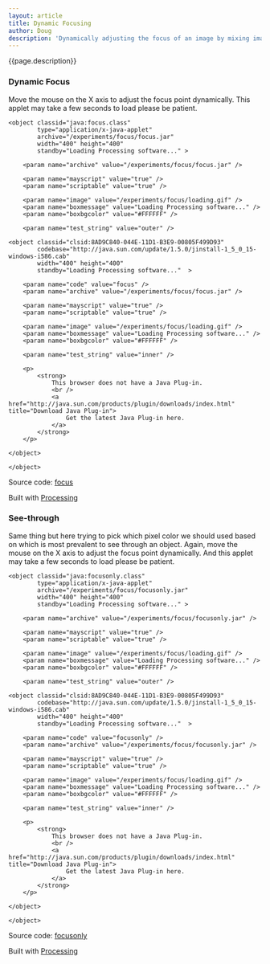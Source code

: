 ```yaml
---
layout: article
title: Dynamic Focusing
author: Doug
description: 'Dynamically adjusting the focus of an image by mixing images taken at different angles.'
---
```


{{page.description}}


### **Dynamic Focus**

Move the mouse on the X axis to adjust the focus point dynamically.
This applet may take a few seconds to load please be patient.

<div id="focus_container">

<!--[if !IE]> -->
	<object classid="java:focus.class" 
			type="application/x-java-applet"
			archive="/experiments/focus/focus.jar"
			width="400" height="400"
			standby="Loading Processing software..." >
			
		<param name="archive" value="/experiments/focus/focus.jar" />
	
		<param name="mayscript" value="true" />
		<param name="scriptable" value="true" />
	
		<param name="image" value="/experiments/focus/loading.gif" />
		<param name="boxmessage" value="Loading Processing software..." />
		<param name="boxbgcolor" value="#FFFFFF" />
	
		<param name="test_string" value="outer" />
<!--<![endif]-->
	
	<object classid="clsid:8AD9C840-044E-11D1-B3E9-00805F499D93" 
			codebase="http://java.sun.com/update/1.5.0/jinstall-1_5_0_15-windows-i586.cab"
			width="400" height="400"
			standby="Loading Processing software..."  >
			
		<param name="code" value="focus" />
		<param name="archive" value="/experiments/focus/focus.jar" />
		
		<param name="mayscript" value="true" />
		<param name="scriptable" value="true" />
		
		<param name="image" value="/experiments/focus/loading.gif" />
		<param name="boxmessage" value="Loading Processing software..." />
		<param name="boxbgcolor" value="#FFFFFF" />
		
		<param name="test_string" value="inner" />
		
		<p>
			<strong>
				This browser does not have a Java Plug-in.
				<br />
				<a href="http://java.sun.com/products/plugin/downloads/index.html" title="Download Java Plug-in">
					Get the latest Java Plug-in here.
				</a>
			</strong>
		</p>
	
	</object>
	
<!--[if !IE]> -->
	</object>
<!--<![endif]-->

</div>

<p>

</p>

<p>
Source code: <a href="/experiments/focus/focus.pde">focus</a> 
</p>

<p>
Built with <a href="http://processing.org" title="Processing.org">Processing</a>
</p>

### **See-through**

Same thing but here trying to pick which pixel color we should used based on which is most prevalent to see through an object.
Again, move the mouse on the X axis to adjust the focus point dynamically.
And this applet may take a few seconds to load please be patient.

<div id="focusonly_container">

<!--[if !IE]> -->
	<object classid="java:focusonly.class" 
			type="application/x-java-applet"
			archive="/experiments/focus/focusonly.jar"
			width="400" height="400"
			standby="Loading Processing software..." >
			
		<param name="archive" value="/experiments/focus/focusonly.jar" />
	
		<param name="mayscript" value="true" />
		<param name="scriptable" value="true" />
	
		<param name="image" value="/experiments/focus/loading.gif" />
		<param name="boxmessage" value="Loading Processing software..." />
		<param name="boxbgcolor" value="#FFFFFF" />
	
		<param name="test_string" value="outer" />
<!--<![endif]-->
	
	<object classid="clsid:8AD9C840-044E-11D1-B3E9-00805F499D93" 
			codebase="http://java.sun.com/update/1.5.0/jinstall-1_5_0_15-windows-i586.cab"
			width="400" height="400"
			standby="Loading Processing software..."  >
			
		<param name="code" value="focusonly" />
		<param name="archive" value="/experiments/focus/focusonly.jar" />
		
		<param name="mayscript" value="true" />
		<param name="scriptable" value="true" />
		
		<param name="image" value="/experiments/focus/loading.gif" />
		<param name="boxmessage" value="Loading Processing software..." />
		<param name="boxbgcolor" value="#FFFFFF" />
		
		<param name="test_string" value="inner" />
		
		<p>
			<strong>
				This browser does not have a Java Plug-in.
				<br />
				<a href="http://java.sun.com/products/plugin/downloads/index.html" title="Download Java Plug-in">
					Get the latest Java Plug-in here.
				</a>
			</strong>
		</p>
	
	</object>
	
<!--[if !IE]> -->
	</object>
<!--<![endif]-->

</div>

<p>

</p>

<p>
Source code: <a href="/experiments/focus/focusonly.pde">focusonly</a> 
</p>

<p>
Built with <a href="http://processing.org" title="Processing.org">Processing</a>
</p>
